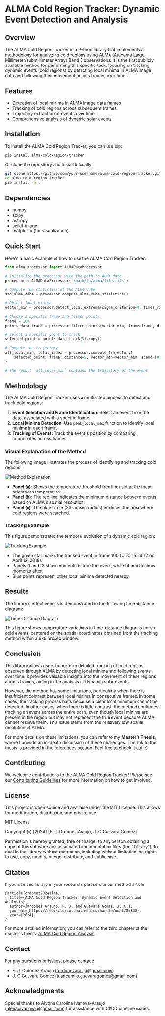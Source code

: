 # ALMA Cold Region Tracker: Dynamic Event Detection and Analysis

## Overview

The ALMA Cold Region Tracker is a Python library that implements a methodology for analyzing cold regions using ALMA (Atacama Large Millimeter/submillimeter Array) Band 3 observations. It is the first publicly available method for performing this specific task, focusing on tracking dynamic events (cold regions) by detecting local minima in ALMA image data and following their movement across frames over time.

## Features

- Detection of local minima in ALMA image data frames
- Tracking of cold regions across subsequent frames
- Trajectory extraction of events over time
- Comprehensive analysis of dynamic solar events

## Installation

To install the ALMA Cold Region Tracker, you can use pip:

```bash
pip install alma-cold-region-tracker
```

Or clone the repository and install it locally:

```bash
git clone https://github.com/your-username/alma-cold-region-tracker.git
cd alma-cold-region-tracker
pip install -e .
```

## Dependencies

- numpy
- scipy
- astropy
- scikit-image
- matplotlib (for visualization)

## Quick Start

Here's a basic example of how to use the ALMA Cold Region Tracker:

```python
from alma_processor import ALMADataProcessor

# Initialize the processor with the path to ALMA data
processor = ALMADataProcessor('/path/to/alma/file.fits')

# Compute the statistics of the ALMA cube
std_alma_cube = processor.compute_alma_cube_statistics()

# Detect local minima
vector_min = processor.detect_local_extrema(sigma_criterion=0, times_radio=2)

# Choose a specific frame and filter points
frame = 100
points_data_track = processor.filter_points(vector_min, frame=frame, distance_threshold=110)

# Select a specific point to track
selected_point = points_data_track[3].copy()

# Compute the trajectory
all_local_min, total_index = processor.compute_trajectory(
    selected_point, frame, distance=5, vector_min=vector_min, scand=[0, processor.almacube.shape[0]]
)

# The result `all_local_min` contains the trajectory of the event
```

## Methodology

The ALMA Cold Region Tracker uses a multi-step process to detect and track cold regions:

1. **Event Selection and Frame Identification**: Select an event from the data, associated with a specific frame.
2. **Local Minima Detection**: Use `peak_local_max` function to identify local minima in each frame.
3. **Tracking of Events**: Track the event's position by comparing coordinates across frames.

### Visual Explanation of the Method

The following image illustrates the process of identifying and tracking cold regions:

![Method Explanation](https://github.com/JavierOrdonezA/ALMA-Cold-Region-Tracker-Dynamic-Event-Detection-and-Analysis/blob/main/example_how_to_use/data_select_minimum.jpg)

- **Panel (a)**: Shows the temperature threshold (red line) set at the mean brightness temperature.
- **Panel (b)**: The red line indicates the minimum distance between events, based on ALMA's spatial resolution.
- **Panel (c)**: The blue circle (33-arcsec radius) encloses the area where cold regions were searched.

### Tracking Example

This figure demonstrates the temporal evolution of a dynamic cold region:

![Tracking Example](https://github.com/JavierOrdonezA/ALMA-Cold-Region-Tracker-Dynamic-Event-Detection-and-Analysis/blob/main/example_how_to_use/example_tracking.jpg)

- The green star marks the tracked event in frame 100 (UTC 15:54:12 on April 12, 2018).
- Panels t1 and t2 show moments before the event, while t4 and t5 show moments after.
- Blue points represent other local minima detected nearby.

## Results

The library's effectiveness is demonstrated in the following time-distance diagram:

![Time-Distance Diagram](https://github.com/JavierOrdonezA/ALMA-Cold-Region-Tracker-Dynamic-Event-Detection-and-Analysis/blob/main/example_how_to_use/alma_time_distance_var.jpg)

This figure shows temperature variations in time-distance diagrams for six cold events, centered on the spatial coordinates obtained from the tracking method within a 6x6 arcsec window.

## Conclusion

This library allows users to perform detailed tracking of cold regions observed through ALMA by detecting local minima and following events over time. It provides valuable insights into the movement of these regions across frames, aiding in the analysis of dynamic solar events.

However, the method has some limitations, particularly when there is insufficient contrast between local minima in consecutive frames. In some cases, the tracking process halts because a clear local minimum cannot be detected. In other cases, when there is little contrast, the method continues tracking an event across the entire scan, even though local minima are present in the region but may not represent the true event because ALMA cannot resolve them. This issue stems from the relatively low spatial resolution of ALMA.

For more details on these limitations, you can refer to my **Master’s Thesis**, where I provide an in-depth discussion of these challenges. The link to the thesis is provided in the references section. Feel free to check it out! :)



<!---
## Examples

We provide several examples demonstrating the library's capabilities:

- [Basic Event Tracking](examples/basic_tracking.py)
- [Multi-Event Analysis](examples/multi_event_analysis.py)
- [Visualization of Trajectories](examples/trajectory_visualization.py)
-->


## Contributing

We welcome contributions to the ALMA Cold Region Tracker! Please see our [Contributing Guidelines](CONTRIBUTING.md) for more information on how to get involved.

## License

This project is open source and available under the MIT License. This allows for modification, distribution, and private use.

MIT License

Copyright (c) [2024] [F. J. Ordonez Araujo, J. C Guevara Gomez]

Permission is hereby granted, free of charge, to any person obtaining a copy
of this software and associated documentation files (the "Library"), to deal
in the Library without restriction, including without limitation the rights
to use, copy, modify, merge, distribute, and sublicense.


## Citation

If you use this library in your research, please cite our method article:

```
@article{ordonez2024alma,
  title={ALMA Cold Region Tracker: Dynamic Event Detection and Analysis},
  author={Ordonez Araujo, F. J. and Guevara Gomez, J. C.},
  journal={https://repositorio.unal.edu.co/handle/unal/85838},
  year={2024}
}
```

For more detailed information, you can refer to the third chapter of the master's thesis: [ALMA Cold Region Analysis](https://repositorio.unal.edu.co/handle/unal/85838)

## Contact

For any questions or issues, please contact:

- F. J. Ordonez Araujo (fordonezaraujo@gmail.com)
- J. C Guevara Gomez (juancamilo.guevaragomez@gmail.com)

## Acknowledgments

Special thanks to Alyona Carolina Ivanova-Araujo (alenacivanovaa@gmail.com) for assistance with CI/CD pipeline issues.
